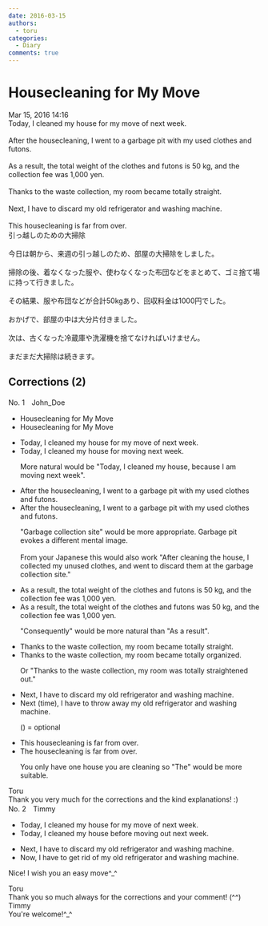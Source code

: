 ```yaml
---
date: 2016-03-15
authors:
  - toru
categories:
  - Diary
comments: true
---
```


# Housecleaning for My Move
<div class="date">Mar 15, 2016 14:16</div>
<div id="post"><div id="body_show_ori">
Today, I cleaned my house for my move of next week.<br/><br/>After the housecleaning, I went to a garbage pit with my used clothes and futons.<br/><br/>As a result, the total weight of the clothes and futons is 50 kg, and the collection fee was 1,000 yen.<br/><br/>Thanks to the waste collection, my room became totally straight.<br/><br/>Next, I have to discard my old refrigerator and washing machine.<br/><br/>This housecleaning is far from over.
</div></div>

<!-- more -->

<div id="post_ja"><div id="body_show_mo">
引っ越しのための大掃除<br/><br/>今日は朝から、来週の引っ越しのため、部屋の大掃除をしました。<br/><br/>掃除の後、着なくなった服や、使わなくなった布団などをまとめて、ゴミ捨て場に持って行きました。<br/><br/>その結果、服や布団などが合計50kgあり、回収料金は1000円でした。<br/><br/>おかげで、部屋の中は大分片付きました。<br/><br/>次は、古くなった冷蔵庫や洗濯機を捨てなければいけません。<br/><br/>まだまだ大掃除は続きます。
</div></div>

## Corrections (2)
<div id="block"><div class="first_name"> No. 1　<span class="just_name">John_Doe</span></div><div id="block2">
<ul class="correction_field">
<li class="incorrect">Housecleaning for My Move</li>
<li class="corrected correct">
Housecleaning for My Move
</li>
</ul>
<ul class="correction_field">
<li class="incorrect">Today, I cleaned my house for my move of next week.</li>
<li class="corrected correct">
Today, I cleaned my house for moving next week.
<p class="correction_comment">More natural would be "Today, I cleaned my house, because I am moving next week".</p>
</li>
</ul>
<ul class="correction_field">
<li class="incorrect">After the housecleaning, I went to a garbage pit with my used clothes and futons.</li>
<li class="corrected correct">
After the housecleaning, I went to a garbage pit with my used clothes and futons.
<p class="correction_comment">"Garbage collection site" would be more appropriate. Garbage pit evokes a different mental image.<br/><br/>From your Japanese this would also work "After cleaning the house, I collected my unused clothes, and went to discard them at the garbage collection site."</p>
</li>
</ul>
<ul class="correction_field">
<li class="incorrect">As a result, the total weight of the clothes and futons is 50 kg, and the collection fee was 1,000 yen.</li>
<li class="corrected correct">
As a result, the total weight of the clothes and futons was 50 kg, and the collection fee was 1,000 yen.
<p class="correction_comment">"Consequently" would be more natural than "As a result".</p>
</li>
</ul>
<ul class="correction_field">
<li class="incorrect">Thanks to the waste collection, my room became totally straight.</li>
<li class="corrected correct">
Thanks to the waste collection, my room became totally organized.
<p class="correction_comment">Or "Thanks to the waste collection, my room was totally straightened out."</p>
</li>
</ul>
<ul class="correction_field">
<li class="incorrect">Next, I have to discard my old refrigerator and washing machine.</li>
<li class="corrected correct">
Next (time), I have to throw away my old refrigerator and washing machine.
<p class="correction_comment">() = optional</p>
</li>
</ul>
<ul class="correction_field">
<li class="incorrect">This housecleaning is far from over.</li>
<li class="corrected correct">
The housecleaning is far from over.
<p class="correction_comment">You only have one house you are cleaning so "The" would be more suitable.</p>
</li>
</ul>
</div><div class="name"><span class="just_name">Toru</span><br>
Thank you very much for the corrections and the kind explanations! :)
</div>
</div>
<div id="block"><div class="first_name"> No. 2　<span class="just_name">Timmy</span></div><div id="block2">
<ul class="correction_field">
<li class="incorrect">Today, I cleaned my house for my move of next week.</li>
<li class="corrected correct">
Today, I cleaned my house before mov<span class="f_blue">ing out</span> next week.
</li>
</ul>
<ul class="correction_field">
<li class="incorrect">Next, I have to discard my old refrigerator and washing machine.</li>
<li class="corrected correct">
<span class="f_blue">Now</span>, I have to <span class="f_blue">get rid of</span> my old refrigerator and washing machine.
</li>
</ul>
<p class="comment_small">
 Nice! I wish you an easy move^_^
</p>

</div><div class="name"><span class="just_name">Toru</span><br>
Thank you so much always for the corrections and your comment! (^^)
</div>
<div class="name"><span class="just_name">Timmy</span><br>
You're welcome!^_^
</div>
</div>

